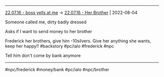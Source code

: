 ***



[22.07.16 - boss yells at me](1%20-%20Sessions/22.07.16%20-%20boss%20yells%20at%20me.md) -> [22.07.16 - Her Brother](22.07.16%20-%20Her%20Brother.md) | 2022-08-04



Someone called me, dirty badly dressed 

Asks if I want to send money to her brother



Frederick her brothers, give him -10silvers. Give her anything she wants, keep her happy!! #backstory #pc/ialo #frederick #npc



Tell him don't come by bank anymore



***



#npc/frederick #money/bank #pc/ialo #npc/brother 